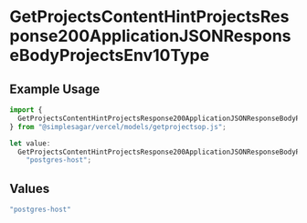 # GetProjectsContentHintProjectsResponse200ApplicationJSONResponseBodyProjectsEnv10Type

## Example Usage

```typescript
import {
  GetProjectsContentHintProjectsResponse200ApplicationJSONResponseBodyProjectsEnv10Type,
} from "@simplesagar/vercel/models/getprojectsop.js";

let value:
  GetProjectsContentHintProjectsResponse200ApplicationJSONResponseBodyProjectsEnv10Type =
    "postgres-host";
```

## Values

```typescript
"postgres-host"
```
